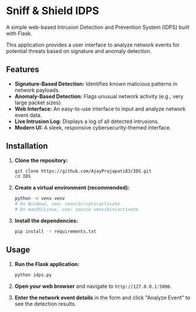 # Sniff & Shield IDPS

A simple web-based Intrusion Detection and Prevention System (IDPS) built with Flask.

This application provides a user interface to analyze network events for potential threats based on signature and anomaly detection.

## Features

-   **Signature-Based Detection:** Identifies known malicious patterns in network payloads.
-   **Anomaly-Based Detection:** Flags unusual network activity (e.g., very large packet sizes).
-   **Web Interface:** An easy-to-use interface to input and analyze network event data.
-   **Live Intrusion Log:** Displays a log of all detected intrusions.
-   **Modern UI:** A sleek, responsive cybersecurity-themed interface.

## Installation

1.  **Clone the repository:**
    ```bash
    git clone https://github.com/AjayPrajapati83/IDS.git
    cd IDS
    ```

2.  **Create a virtual environment (recommended):**
    ```bash
    python -m venv venv
    # On Windows, use: venv\Scripts\activate
    # On macOS/Linux, use: source venv/bin/activate
    ```

3.  **Install the dependencies:**
    ```bash
    pip install -r requirements.txt
    ```

## Usage

1.  **Run the Flask application:**
    ```bash
    python idps.py
    ```

2.  **Open your web browser** and navigate to `http://127.0.0.1:5000`.

3.  **Enter the network event details** in the form and click "Analyze Event" to see the detection results.
